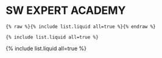 # SW EXPERT ACADEMY


```
{% raw %}{% include list.liquid all=true %}{% endraw %}

{% include list.liquid all=true %}
```

{% include list.liquid all=true %}
